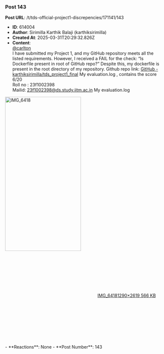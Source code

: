### Post 143
**Post URL**: /t/tds-official-project1-discrepencies/171141/143
- **ID**: 614004
- **Author**: Sirimilla Karthik Balaji (karthiksirimilla)
- **Created At**: 2025-03-31T20:29:32.826Z
- **Content**:  
  <a class="mention" href="/u/carlton">@carlton</a><br>
I have submitted my Project 1, and my GitHub repository meets all the listed requirements. However, I received a FAIL for the check:
“Is Dockerfile present in root of GitHub repo?”
Despite this, my dockerfile is present in the root directory of my repository.
Github repo link: <a href="https://github.com/karthiksirimilla/tds_project1_final" rel="noopener nofollow ugc">GitHub - karthiksirimilla/tds_project1_final</a>
My evaluation.log , contains the score 6/20<br>
Roll no : 23f1002398<br>
Mailid: 23f1002398@ds.study.iitm.ac.in
My evaluation.log<br>
<div class="lightbox-wrapper"><a class="lightbox" href="https://europe1.discourse-cdn.com/flex013/uploads/iitm/original/3X/d/b/db1247df1beef8d4878a7ab13e5ad4eb7e626868.jpeg" data-download-href="/uploads/short-url/vfZJp9E32S2QSOkawO36N5d1048.jpeg?dl=1" title="IMG_6418" rel="noopener nofollow ugc"><img src="https://europe1.discourse-cdn.com/flex013/uploads/iitm/optimized/3X/d/b/db1247df1beef8d4878a7ab13e5ad4eb7e626868_2_246x500.jpeg" alt="IMG_6418" data-base62-sha1="vfZJp9E32S2QSOkawO36N5d1048" width="246" height="500" srcset="https://europe1.discourse-cdn.com/flex013/uploads/iitm/optimized/3X/d/b/db1247df1beef8d4878a7ab13e5ad4eb7e626868_2_246x500.jpeg, https://europe1.discourse-cdn.com/flex013/uploads/iitm/optimized/3X/d/b/db1247df1beef8d4878a7ab13e5ad4eb7e626868_2_369x750.jpeg 1.5x, https://europe1.discourse-cdn.com/flex013/uploads/iitm/optimized/3X/d/b/db1247df1beef8d4878a7ab13e5ad4eb7e626868_2_492x1000.jpeg 2x" data-dominant-color="151515"><div class="meta"><svg class="fa d-icon d-icon-far-image svg-icon" aria-hidden="true"><use href="#far-image"></use></svg><span class="filename">IMG_6418</span><span class="informations">1290×2619 566 KB</span><svg class="fa d-icon d-icon-discourse-expand svg-icon" aria-hidden="true"><use href="#discourse-expand"></use></svg></div></a></div>
- **Reactions**: None
- **Post Number**: 143

